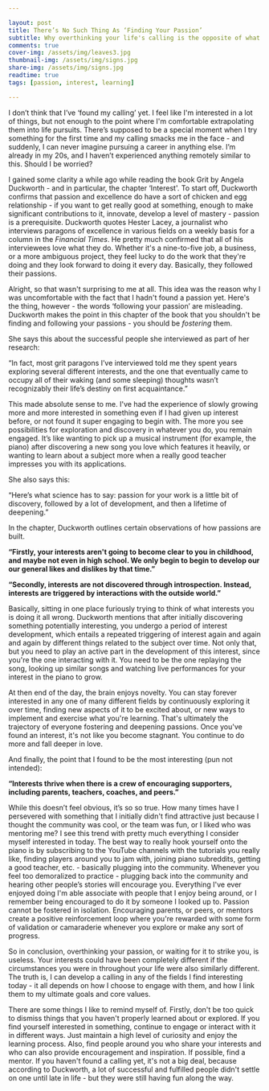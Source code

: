```yaml
---

layout: post
title: There’s No Such Thing As ‘Finding Your Passion’
subtitle: Why overthinking your life's calling is the opposite of what you should do
comments: true
cover-img: /assets/img/leaves3.jpg
thumbnail-img: /assets/img/signs.jpg
share-img: /assets/img/signs.jpg
readtime: true
tags: [passion, interest, learning]

---
```


I don’t think that I’ve ‘found my calling’ yet. I feel like I'm interested in a lot of things, but not enough to the point where I'm comfortable extrapolating them into life pursuits. There’s supposed to be a special moment when I try something for the first time and my calling smacks me in the face - and suddenly, I can never imagine pursuing a career in anything else. I’m already in my 20s, and I haven’t experienced anything remotely similar to this. Should I be worried? 

I gained some clarity a while ago while reading the book Grit by Angela Duckworth - and in particular, the chapter ‘Interest'.  To start off, Duckworth confirms that passion and excellence do have a sort of chicken and egg relationship - if you want to get really good at something, enough to make significant contributions to it, innovate, develop a level of mastery - passion is a prerequisite. Duckworth quotes Hester Lacey, a journalist who interviews paragons of excellence in various fields on a weekly basis for a column in the *Financial Times*. He pretty much confirmed that all of his interviewees love what they do. Whether it's a nine-to-five job, a business, or a more ambiguous project, they feel lucky to do the work that they're doing and they look forward to doing it every day. Basically, they followed their passions.

Alright, so that wasn't surprising to me at all. This idea was the reason why I was uncomfortable with the fact that I hadn't found a passion yet. Here's the thing, however - the words ‘following your passion’ are misleading. Duckworth makes the point in this chapter of the book that you shouldn't be finding and following your passions - you should be *fostering* them.

She says this about the successful people she interviewed as part of her research: 

“In fact, most grit paragons I’ve interviewed told me they spent years exploring several different interests, and the one that eventually came to occupy all of their waking (and some sleeping) thoughts wasn’t recognizably their life’s destiny on first acquaintance.”

This made absolute sense to me. I've had the experience of slowly growing more and more interested in something even if I had given up interest before, or not found it super engaging to begin with. The more you see possibilities for exploration and discovery in whatever you do, you remain engaged. It’s like wanting to pick up a musical instrument (for example, the piano) after discovering a new song you love which features it heavily, or wanting to learn about a subject more when a really good teacher impresses you with its applications.

She also says this:

“Here’s what science has to say: passion for your work is a little bit of discovery, followed by a lot of development, and then a lifetime of deepening.”

In the chapter, Duckworth outlines certain observations of how passions are built.

**“Firstly, your interests aren't going to become clear to you in childhood, and maybe not even in high school. We only begin to begin to develop our our general likes and dislikes by that time.”**

**“Secondly, interests are not discovered through introspection. Instead, interests are triggered by interactions with the outside world.”**

Basically, sitting in one place furiously trying to think of what interests you is doing it all wrong. Duckworth mentions that after initially discovering something potentially interesting, you undergo a period of interest development, which entails a repeated triggering of interest again and again and again by different things related to the subject over time. Not only that, but you need to play an active part in the development of this interest, since you're the one interacting with it. You need to be the one replaying the song, looking up similar songs and watching live performances for your interest in the piano to grow.

At then end of the day, the brain enjoys novelty. You can stay forever interested in any one of many different fields by continuously exploring it over time, finding new aspects of it to be excited about, or new ways to implement and exercise what you're learning. That's ultimately the trajectory of everyone fostering and deepening passions. Once you've found an interest, it's not like you become stagnant. You continue to do more and fall deeper in love.

And finally, the point that I found to be the most interesting (pun not intended): 

**“Interests thrive when there is a crew of encouraging supporters, including parents, teachers, coaches, and peers.”**

While this doesn’t feel obvious, it’s so so true. How many times have I persevered with something that I initially didn't find attractive just because I thought the community was cool, or the team was fun, or I liked who was mentoring me? I see this trend with pretty much everything I consider myself interested in today. The best way to really hook yourself onto the piano is by subscribing to the YouTube channels with the tutorials you really like, finding players around you to jam with, joining piano subreddits, getting a good teacher, etc. - basically plugging into the community. Whenever you feel too demoralized to practice  - plugging back into the community and hearing other people’s stories will encourage you. Everything I've ever enjoyed doing I'm able associate with people that I enjoy being around, or I remember being encouraged to do it by someone I looked up to. Passion cannot be fostered in isolation. Encouraging parents, or peers, or mentors create a positive reinforcement loop where you're rewarded with some form of validation or camaraderie whenever you explore or make any sort of progress.

So in conclusion, overthinking your passion, or waiting for it to strike you, is useless. Your interests could have been completely different if the circumstances you were in throughout your life were also similarly different. The truth is, I can develop a calling in any of the fields I find interesting today - it all depends on how I choose to engage with them, and how I link them to my ultimate goals and core values. 

There are some things I like to remind myself of. Firstly, don't be too quick to dismiss things that you haven't properly learned about or explored. If you find yourself interested in something, continue to engage or interact with it in different ways. Just maintain a high level of curiosity and enjoy the learning process. Also, find people around you who share your interests and who can also provide encouragement and inspiration. If possible, find a mentor. If you haven't found a calling yet, it's not a big deal, because according to Duckworth, a lot of successful and fulfilled people didn't settle on one until late in life - but they were still having fun along the way.